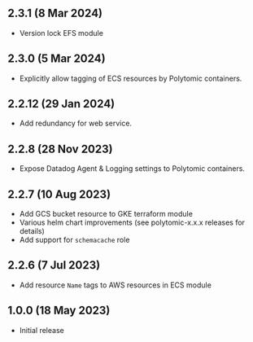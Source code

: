 ## 2.3.1 (8 Mar 2024)

- Version lock EFS module

## 2.3.0 (5 Mar 2024)

- Explicitly allow tagging of ECS resources by Polytomic containers.

## 2.2.12 (29 Jan 2024)

- Add redundancy for web service.

## 2.2.8 (28 Nov 2023)

- Expose Datadog Agent & Logging settings to Polytomic containers.

## 2.2.7 (10 Aug 2023)

- Add GCS bucket resource to GKE terraform module
- Various helm chart improvements (see polytomic-x.x.x releases for details)
- Add support for `schemacache` role

## 2.2.6 (7 Jul 2023)

- Add resource `Name` tags to AWS resources in ECS module

## 1.0.0 (18 May 2023)

- Initial release
